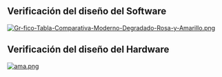 ## Verificación del diseño del Software
[![Gr-fico-Tabla-Comparativa-Moderno-Degradado-Rosa-y-Amarillo.png](https://i.postimg.cc/sg7zML3C/Gr-fico-Tabla-Comparativa-Moderno-Degradado-Rosa-y-Amarillo.png)](https://postimg.cc/qNJSYjt1)


## Verificación del diseño del Hardware
[![ama.png](https://i.postimg.cc/ydvsVSsJ/ama.png)](https://postimg.cc/LYYrD5qR)
